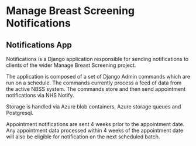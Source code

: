 # Manage Breast Screening Notifications

## Notifications App

Notifications is a Django application responsible for sending notifications to clients of the wider Manage Breast Screening project.

The application is composed of a set of Django Admin commands which are run on a schedule.
The commands currently process a feed of data from the active NBSS system.
The commands store and then send appointment notifications via NHS Notify.

Storage is handled via Azure blob containers, Azure storage queues and Postgresql.

Appointment notifications are sent 4 weeks prior to the appointment date.
Any appointment data processed within 4 weeks of the appointment date will also be eligible for notification on the next scheduled batch.
